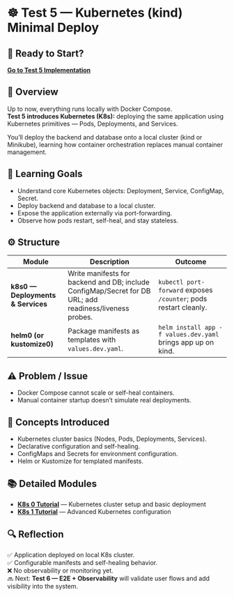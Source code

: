 # ☸️ Test 5 — Kubernetes (kind) Minimal Deploy

## 🚀 Ready to Start?

**[Go to Test 5 Implementation](../../tests/test5-kubernetes-deploy/README.md)**

## 🧠 Overview

Up to now, everything runs locally with Docker Compose.  
**Test 5 introduces Kubernetes (K8s):** deploying the same application using Kubernetes primitives — Pods, Deployments, and Services.

You’ll deploy the backend and database onto a local cluster (kind or Minikube), learning how container orchestration replaces manual container management.

## 🎯 Learning Goals

- Understand core Kubernetes objects: Deployment, Service, ConfigMap, Secret.
- Deploy backend and database to a local cluster.
- Expose the application externally via port-forwarding.
- Observe how pods restart, self-heal, and stay stateless.

## ⚙️ Structure

| Module                            | Description                                                                                             | Outcome                                                          |
| --------------------------------- | ------------------------------------------------------------------------------------------------------- | ---------------------------------------------------------------- |
| **k8s0 — Deployments & Services** | Write manifests for backend and DB; include ConfigMap/Secret for DB URL; add readiness/liveness probes. | `kubectl port-forward` exposes `/counter`; pods restart cleanly. |
| **helm0 (or kustomize0)**         | Package manifests as templates with `values.dev.yaml`.                                                  | `helm install app -f values.dev.yaml` brings app up on kind.     |

## ⚠️ Problem / Issue

- Docker Compose cannot scale or self-heal containers.
- Manual container startup doesn’t simulate real deployments.

## 📖 Concepts Introduced

- Kubernetes cluster basics (Nodes, Pods, Deployments, Services).
- Declarative configuration and self-healing.
- ConfigMaps and Secrets for environment configuration.
- Helm or Kustomize for templated manifests.

## 📚 Detailed Modules

- **[K8s 0 Tutorial](./k8s0.md)** — Kubernetes cluster setup and basic deployment
- **[K8s 1 Tutorial](./k8s1.md)** — Advanced Kubernetes configuration

## 🔍 Reflection

✅ Application deployed on local K8s cluster.  
✅ Configurable manifests and self-healing behavior.  
❌ No observability or monitoring yet.  
🔜 Next: **Test 6 — E2E + Observability** will validate user flows and add visibility into the system.
